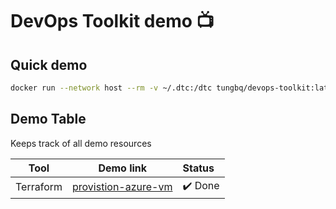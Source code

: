 # DevOps Toolkit demo 📺

## Quick demo

```bash
docker run --network host --rm -v ~/.dtc:/dtc tungbq/devops-toolkit:latest samples/run_sample.sh
```

## Demo Table

Keeps track of all demo resources

|   Tool    | Demo link                                     | Status  |
| :-------: | --------------------------------------------- | :------ |
| Terraform | [provistion-azure-vm](./provistion-azure-vm/) | ✔️ Done |
